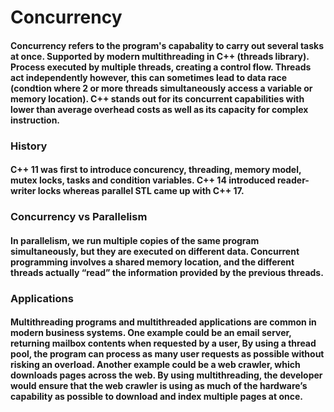 # Concurrency
#### Concurrency refers to the program's capabality to carry out several tasks at once. Supported by modern multithreading in C++ (threads library). Process executed by multiple threads, creating a control flow. Threads act independently however, this can sometimes lead to data race (condtion where 2 or more threads simultaneously access a variable or memory location). C++ stands out for its concurrent capabilities with lower than average overhead costs as well as its capacity for complex instruction.

### History
#### C++ 11 was first to introduce concurency, threading, memory model, mutex locks, tasks and condition variables. C++ 14 introduced reader-writer locks whereas parallel STL came up with C++ 17. 

### Concurrency vs Parallelism
#### In parallelism, we run multiple copies of the same program simultaneously, but they are executed on different data. Concurrent programming involves a shared memory location, and the different threads actually “read” the information provided by the previous threads.

### Applications
#### Multithreading programs and multithreaded applications are common in modern business systems. One example could be an email server, returning mailbox contents when requested by a user, By using a thread pool, the program can process as many user requests as possible without risking an overload. Another example could be a web crawler, which downloads pages across the web. By using multithreading, the developer would ensure that the web crawler is using as much of the hardware’s capability as possible to download and index multiple pages at once.
